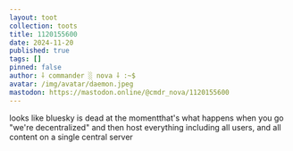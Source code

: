 ```yaml
---
layout: toot
collection: toots
title: 1120155600
date: 2024-11-20
published: true
tags: []
pinned: false
author: ⸸ commander ░ nova ⸸ :~$
avatar: /img/avatar/daemon.jpeg
mastodon: https://mastodon.online/@cmdr_nova/1120155600
---
```


looks like bluesky is dead at the momentthat's what happens when you go "we're decentralized" and then host everything including all users, and all content on a single central server
